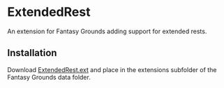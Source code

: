 # ExtendedRest
An extension for Fantasy Grounds adding support for extended rests.

## Installation
Download [ExtendedRest.ext](https://github.com/MeAndUnique/ExtendedRest/raw/main/ExtendedRest.ext) and place in the extensions subfolder of the Fantasy Grounds data folder.
